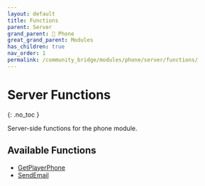 ```yaml
---
layout: default
title: Functions
parent: Server
grand_parent: 📱 Phone
great_grand_parent: Modules
has_children: true
nav_order: 1
permalink: /community_bridge/modules/phone/server/functions/
---
```


# Server Functions
{: .no_toc }

Server-side functions for the phone module.

## Available Functions

- [GetPlayerPhone](GetPlayerPhone)
- [SendEmail](SendEmail)
